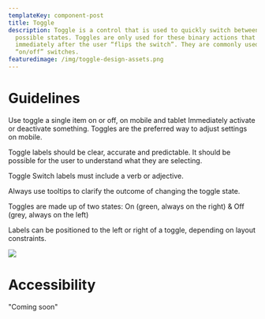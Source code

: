 ```yaml
---
templateKey: component-post
title: Toggle
description: Toggle is a control that is used to quickly switch between two
  possible states. Toggles are only used for these binary actions that occur
  immediately after the user “flips the switch”. They are commonly used for
  “on/off” switches.
featuredimage: /img/toggle-design-assets.png
---
```

# **Guidelines**

Use toggle a single item on or off, on mobile and tablet Immediately activate or deactivate something. Toggles are the preferred way to adjust settings on mobile.

Toggle labels should be clear, accurate and predictable. It should be possible for the user to understand what they are selecting.

Toggle Switch labels must include a verb or adjective.

 Always use tooltips to clarify the outcome of changing the toggle state.

Toggles are made up of two states: On (green, always on the right) & Off (grey, always on the left)

Labels can be positioned to the left or right of a toggle, depending on layout constraints.

![](/img/toogle.png)

# **Accessibility**

"Coming soon"